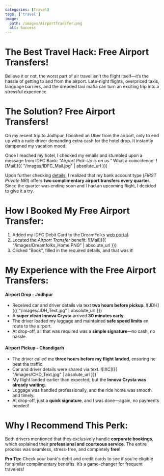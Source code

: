 ```yaml
---
categories: [Travel]
tags: ['travel']
image:
  path: /images/AirportTransfer.png
  alt: Success
---
```


# The Best Travel Hack: Free Airport Transfers!

Believe it or not, the worst part of air travel isn’t the flight itself—it’s the hassle of getting to and from the airport. Late-night flights, overpriced taxis, language barriers, and the dreaded taxi mafia can turn an exciting trip into a stressful experience.

# The Solution? Free Airport Transfers!

On my recent trip to Jodhpur, I booked an Uber from the airport, only to end up with a rude driver demanding extra cash for the hotel drop. It instantly dampened my vacation mood.

Once I reached my hotel, I checked my emails and stumbled upon a message from IDFC Bank: *"Airport Pick-Up is on us."* What a coincidence!
![Mail]({{ "/images/IDFC_Mail.jpg" | absolute_url }}) 

Upon further checking [details](https://www.idfcfirstbank.com/personal-banking/airport-transfer-service), I realized that my bank account type (*FIRST Private NRI*) offers **two complimentary airport transfers every quarter**. Since the quarter was ending soon and I had an upcoming flight, I decided to give it a try.


# How I Booked My Free Airport Transfer:
1. Added my IDFC Debit Card to the DreamFolks [web portal](https://webaccess.dreamfolks.in/login-user).
2. Located the *Airport Transfer* benefit.
   ![Mail]({{ "/images/Dreamfolks_Home.PNG" | absolute_url }}) 
3. Clicked "Book", filled in the required details, and that was it!

# My Experience with the Free Airport Transfers:

#### **Airport Drop - Jodhpur**
- Received car and driver details via text **two hours before pickup**.
  ![JDH]({{ "/images/JDH_Text.jpg" | absolute_url }})
- A **super clean Innova Crysta** arrived **30 minutes early**.
- The driver loaded my luggage and maintained **safe speed limits** en route to the airport.
- At drop-off, all that was required was a **simple signature**—no cash, no hassle.

#### **Airport Pickup - Chandigarh**
- The driver called me **three hours before my flight landed**, ensuring he beat the traffic.
- Car and driver details were shared via text.
  ![IXC]({{ "/images/CHD_Text.jpg" | absolute_url }})
- My flight landed earlier than expected, but the **Innova Crysta was already waiting**.
- Luggage was handled professionally, and the ride home was smooth and timely.
- At drop-off, just a **quick signature**, and I was done—again, no payments needed!

# Why I Recommend This Perk:
Both drivers mentioned that they exclusively handle **corporate bookings**, which explained their **professional and courteous service**. The entire process was seamless, stress-free, and completely **free**!

**Pro Tip:** Check your bank's debit and credit cards to see if you’re eligible for similar complimentary benefits. It’s a game-changer for frequent travelers!
